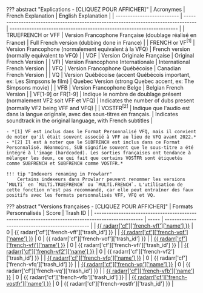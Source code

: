 ??? abstract "Explications - [CLIQUEZ POUR AFFICHER]"
    | Acronymes                  | French Explanation                                                                  | English Explanation                                                   |
    | -------------------------- | ----------------------------------------------------------------------------------- | --------------------------------------------------------------------- |
    | TRUEFRENCH or VFF          | Version Francophone Française (doublage réalisé en France)                          | Full French version (dubbing done in France)                          |
    | FRENCH or VF<sup>[1]</sup> | Version Francophone (normalement equivalent à la VFQ)                               | French version (normally equivalent to VFQ)                           |
    | VOF                        | Version Originale Française                                                         | Original French Version                                               |
    | VFI                        | Version Francophone Internationale                                                  | International French Version                                          |
    | VFQ                        | Version Francophone Québécoise                                                      | Canadian French Version                                               |
    | VQ                         | Version Québécoise (accent Québécois important, ex: Les Simpsons le film)           | Quebec Version (strong Quebec accent, ex: The Simpsons movie)         |
    | VFB                        | Version Francophone Belge                                                           | Belgian French Version                                                |
    | VF[1-9] or FR[1-9]         | Indique le nombre de doublage présent (normalement VF2 soit VFF et VFQ)             | Indicates the number of dubs present (normally VF2 being VFF and VFQ) |
    | VOSTFR<sup>[2]</sup>       | Indique que l'audio est dans la langue originale, avec des sous-titres en français. | Indicates soundtrack in the original language, with French subtitles  |

    - *[1] VF est inclus dans le Format Personnalisé VFQ, mais il convient de noter qu'il était souvent associé à VFF au lieu de VFQ avant 2022.*
    - *[2] Il est à noter que le SUBFRENCH est inclus dans ce Format Personnalisé. Néanmoins, SUB signifie souvent que le sous-titre a été intégré à l'image (hardcoded). Les sorties françaises ont tendance à mélanger les deux, ce qui fait que certains VOSTFR sont étiquetés comme SUBFRENCH et SUBFRENCH comme VOSTFR.*

    !!! tip "Indexers renaming in Prowlarr"
        Certains indexeurs dans Prowlarr peuvent renommer les versions `MULTi` en `MULTi.TRUEFRENCH` ou `MULTi.FRENCH`. L'utilisation de cette fonction n'est pas recommandé, car elle peut entraîner des faux positifs avec les formats personnalisés VFF, VFQ et VQ.

??? abstract "Versions françaises - [CLIQUEZ POUR AFFICHER]"
    | Formats Personnalisés                                                                              | Score | Trash ID                                        |
    | -------------------------------------------------------------------------------------------------- | ----- | ----------------------------------------------- |
    | [{{ radarr['cf']['french-vff']['name'] }}](/Radarr/Radarr-collection-of-custom-formats/#vff)       | 0     | {{ radarr['cf']['french-vff']['trash_id'] }}    |
    | [{{ radarr['cf']['french-vof']['name'] }}](/Radarr/Radarr-collection-of-custom-formats/#vof)       | 0     | {{ radarr['cf']['french-vof']['trash_id'] }}    |
    | [{{ radarr['cf']['french-vfi']['name'] }}](/Radarr/Radarr-collection-of-custom-formats/#vfi)       | 0     | {{ radarr['cf']['french-vfi']['trash_id'] }}    |
    | [{{ radarr['cf']['french-vf2']['name'] }}](/Radarr/Radarr-collection-of-custom-formats/#vf2)       | 0     | {{ radarr['cf']['french-vf2']['trash_id'] }}    |
    | [{{ radarr['cf']['french-vfq']['name'] }}](/Radarr/Radarr-collection-of-custom-formats/#vfq)       | 0     | {{ radarr['cf']['french-vfq']['trash_id'] }}    |
    | [{{ radarr['cf']['french-vq']['name'] }}](/Radarr/Radarr-collection-of-custom-formats/#vq)         | 0     | {{ radarr['cf']['french-vq']['trash_id'] }}     |
    | [{{ radarr['cf']['french-vfb']['name'] }}](/Radarr/Radarr-collection-of-custom-formats/#vfb)       | 0     | {{ radarr['cf']['french-vfb']['trash_id'] }}    |
    | [{{ radarr['cf']['french-vostfr']['name'] }}](/Radarr/Radarr-collection-of-custom-formats/#vostfr) | 0     | {{ radarr['cf']['french-vostfr']['trash_id'] }} |
